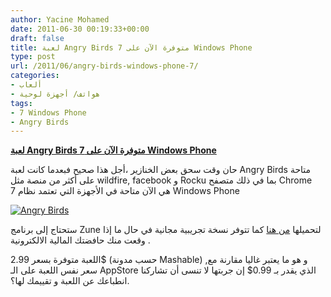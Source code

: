 ```yaml
---
author: Yacine Mohamed
date: 2011-06-30 00:19:33+00:00
draft: false
title: لعبة Angry Birds متوفرة الآن على 7 Windows Phone
type: post
url: /2011/06/angry-birds-windows-phone-7/
categories:
- ألعاب
- هواتف/ أجهزة لوحية
tags:
- 7 Windows Phone
- Angry Birds
---
```


[**لعبة Angry Birds متوفرة الآن على 7 Windows Phone**](https://www.it-scoop.com/2011/06/angry-birds-windows-phone-7/ )




حان وقت سحق بعض الخنازير ،أجل هذا صحيح فبعدما كانت لعبة Angry Birds متاحة على أكثر من منصة مثل wildfire, facebook و Rocku بما في ذلك متصفح Chrome هي الآن متاحة في الأجهزة التي تعتمد نظام 7 Windows Phone




[![Angry Birds](https://lh3.googleusercontent.com/-vjg0iRCV9Mo/Tgu9l-vEniI/AAAAAAAAAVc/XwL5cox-igk/Angry%252520Birds.png)
](https://www.it-scoop.com/2011/06/angry-birds-windows-phone-7/ )


ستحتاج إلى برنامج Zune لتحميلها [من هنا](http://social.zune.net/External/LaunchZuneProtocol.aspx?pathuri=navigate%3FphoneAppID%3De4571a02-0b87-e011-986b-78e7d1fa76f8) كما تتوفر نسخة تجريبية مجانية في حال ما إذا وقعت منك حافضتك المالية الالكترونية .

اللعبة متوفرة بسعر 2.99$ (حسب مدونة Mashable) ,و هو ما يعتبر غاليا مقارنة مع سعر نفس اللعبة على الـ AppStore الذي يقدر بـ 0.99$
إن جربتها لا تنسى أن تشاركنا انطباعك عن اللعبة و تقييمك لها؟.
